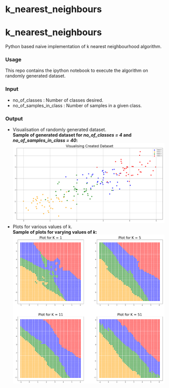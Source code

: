 # k_nearest_neighbours
# k_nearest_neighbours
Python based naive implementation of k nearest neighbourhood algorithm.<br>

### Usage
This repo contains the ipython notebook to execute the algorithm on randomly generated dataset.<br>

### Input
* no_of_classes : Number of classes desired.<br>
* no_of_samples_in_class : Number of samples in a given class.<br>

### Output
* Visualisation of randomly generated dataset.<br>
<b>Sample of generated dataset for <i>no_of_classes = 4</i> and <i>no_of_samples_in_class = 40</i>:</b><br>
![Generated Dataset](https://github.com/RaghuvirShirodkar/k_nearest_neighbours/blob/master/images/created_dataset.png)
* Plots for various values of k.<br>
<b>Sample of plots for varying values of <i>k</i>:</b><br>
![Plots](https://github.com/RaghuvirShirodkar/k_nearest_neighbours/blob/master/images/plots.png)
